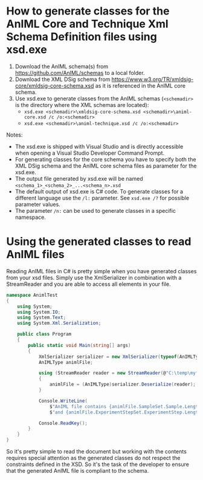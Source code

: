 # How to generate classes for the AnIML Core and Technique Xml Schema Definition files using xsd.exe

1. Download the AnIML schema(s) from https://github.com/AnIML/schemas to a local folder.
2. Download the XML DSig schema from https://www.w3.org/TR/xmldsig-core/xmldsig-core-schema.xsd as it is referenced in the AnIML core schema.
3. Use xsd.exe to generate classes from the AnIML schemas (`<schemadir>` is the directory where the XML schemas are located):
	- `xsd.exe <schemadir>\xmldsig-core-schema.xsd <schemadir>\animl-core.xsd /c /o:<schemadir>`
	- `xsd.exe <schemadir>\animl-technique.xsd /c /o:<schemadir>`

Notes:
* The xsd.exe is shipped with Visual Studio and is directly accessible when opening a Visual Studio Developer Command Prompt.
* For generating classes for the core schema you have to specify both the XML DSig schema and the AnIML core schema files as parameter for the xsd.exe.
* The output file generated by xsd.exe will be named `<schema_1>_<schema_2>_...<schema_n>.xsd`
* The default output of xsd.exe is C# code. To generate classes for a different language use the `/l:` parameter. See `xsd.exe /?` for possible parameter values.
* The parameter `/n:` can be used to generate classes in a specific namespace.

# Using the generated classes to read AnIML files

Reading AnIML files in C# is pretty simple when you have generated classes from your xsd files. Simply use the XmlSerializer in combination with a StreamReader and you are able to access all elements in your file.

```csharp
namespace AnimlTest
{
    using System;
    using System.IO;
    using System.Text;
    using System.Xml.Serialization;

    public class Program
    {
        public static void Main(string[] args)
        {
            XmlSerializer serializer = new XmlSerializer(typeof(AnIMLType));
            AnIMLType animlFile;

            using (StreamReader reader = new StreamReader(@"C:\temp\myfile.animl", Encoding.UTF8))
            {
                animlFile = (AnIMLType)serializer.Deserialize(reader);
            }

            Console.WriteLine(
                $"AnIML file contains {animlFile.SampleSet.Sample.Length} samples " +
                $"and {animlFile.ExperimentStepSet.ExperimentStep.Length} experiment steps.");

            Console.ReadKey();
        }
    }
}
```

So it's pretty simple to read the document but working with the contents requires special attention as the generated classes do not respect the constraints defined in the XSD. So it's the task of the developer to ensure that the generated AnIML file is compliant to the schema.